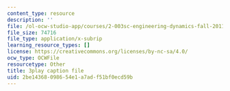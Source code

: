 ```yaml
---
content_type: resource
description: ''
file: /ol-ocw-studio-app/courses/2-003sc-engineering-dynamics-fall-2011/2be14368098654e1a7adf51bf0ecd59b_NHedXxUO-Bg.vtt
file_size: 74716
file_type: application/x-subrip
learning_resource_types: []
license: https://creativecommons.org/licenses/by-nc-sa/4.0/
ocw_type: OCWFile
resourcetype: Other
title: 3play caption file
uid: 2be14368-0986-54e1-a7ad-f51bf0ecd59b
---
```

